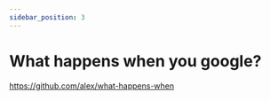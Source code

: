 ```yaml
---
sidebar_position: 3
---
```


# What happens when you google?

https://github.com/alex/what-happens-when
